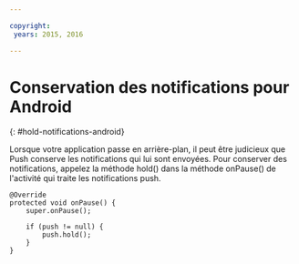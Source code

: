 ```yaml
---

copyright:
 years: 2015, 2016

---
```


# Conservation des notifications pour Android
{: #hold-notifications-android}

Lorsque votre application passe en arrière-plan, il peut être judicieux que Push conserve les notifications qui lui sont envoyées. Pour conserver des notifications, appelez la méthode hold() dans la méthode onPause() de l'activité qui traite les notifications push.

```
@Override
protected void onPause() {
    super.onPause();

    if (push != null) {
        push.hold();
    }
} 
```
